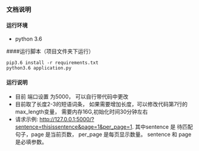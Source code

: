 ### 文档说明

#### 运行环境
* python 3.6

####运行脚本（项目文件夹下运行）
```
pip3.6 install -r requirements.txt
python3.6 application.py
```
#### 运行说明

* 目前 端口设置 为5000， 可以自行带代码中更改
* 目前取了长度2-3的短语词条， 如果需要增加长度，可以修改代码第7行的max_length变量， 需要内存16G,初始化时间30分钟左右
* 请求示例: http://127.0.0.1:5000/?sentence=thisissentence&page=1&per_page=1.  其中sentence 是 待匹配句子，page 是当前页数， per_page 是每页显示数量。 sentence 和 page 是必填参数。 
